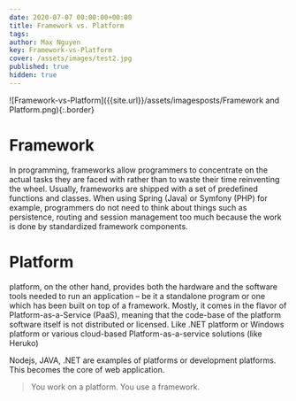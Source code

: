 ```yaml
---
date: 2020-07-07 00:00:00+00:00
title: Framework vs. Platform
tags:
author: Max Nguyen
key: Framework-vs-Platform
cover: /assets/images/test2.jpg
published: true
hidden: true
---
```


![Framework-vs-Platform]({{site.url}}/assets/imagesposts/Framework and Platform.png){:.border}

# Framework
In programming, frameworks allow programmers to concentrate on the actual tasks they are faced with rather than to waste their time reinventing the wheel. Usually, frameworks are shipped with a set of predefined functions and classes. When using Spring (Java) or Symfony (PHP) for example, programmers do not need to think about things such as persistence, routing and session management too much because the work is done by standardized framework components.

# Platform
 platform, on the other hand, provides both the hardware and the software tools needed to run an application – be it a standalone program or one which has been built on top of a framework. Mostly, it comes in the flavor of Platform-as-a-Service (PaaS), meaning that the code-base of the platform software itself is not distributed or licensed.
 Like .NET platform or Windows platform or various cloud-based Platform-as-a-service solutions (like Heruko)

 Nodejs, JAVA, .NET are examples of platforms or development platforms. This becomes the core of web application.
 > You work on a platform. You use a framework.